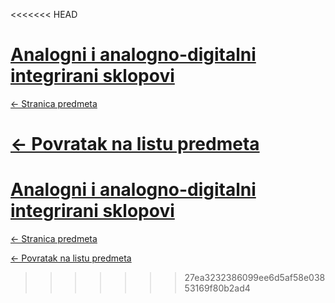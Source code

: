 <<<<<<< HEAD
# [Analogni i analogno-digitalni integrirani sklopovi](https://www.github.com/studosi-fer/AAIS)
[<- Stranica predmeta](https://www.fer.unizg.hr/predmet/aais)

[<- Povratak na listu predmeta](https://www.github.com/studosi/FER)
=======
# [Analogni i analogno-digitalni integrirani sklopovi](https://www.github.com/studosi-fer/AAIS)
[<- Stranica predmeta](https://www.fer.unizg.hr/predmet/aais_a)

[<- Povratak na listu predmeta](https://www.github.com/studosi/FER)
>>>>>>> 27ea3232386099ee6d5af58e03853169f80b2ad4
